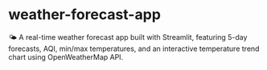 # weather-forecast-app
🌤️ A real-time weather forecast app built with Streamlit, featuring 5-day forecasts, AQI, min/max temperatures, and an interactive temperature trend chart using OpenWeatherMap API.
